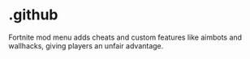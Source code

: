 # .github
Fortnite mod menu adds cheats and custom features like aimbots and wallhacks, giving players an unfair advantage.
